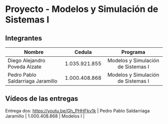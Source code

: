# Proyecto - Modelos y Simulación de Sistemas I

## Integrantes

| Nombre                            |     Cedula     |                 Programa                  |
|-----------------------------------|:--------------:|:-----------------------------------------:|
| Diego Alejandro Poveda Alzate     |  1.035.921.855 | Modelos y Simulación de Sistemas I        |
| Pedro Pablo Saldarriaga Jaramillo |  1.000.408.868 | Modelos y Simulación de Sistemas I        |


## Vídeos de las entregas

Entrega dos: https://youtu.be/Gh_PHHFkv1k
| Pedro Pablo Saldarriaga Jaramillo   |  1.000.408.868 | Modelos I |
